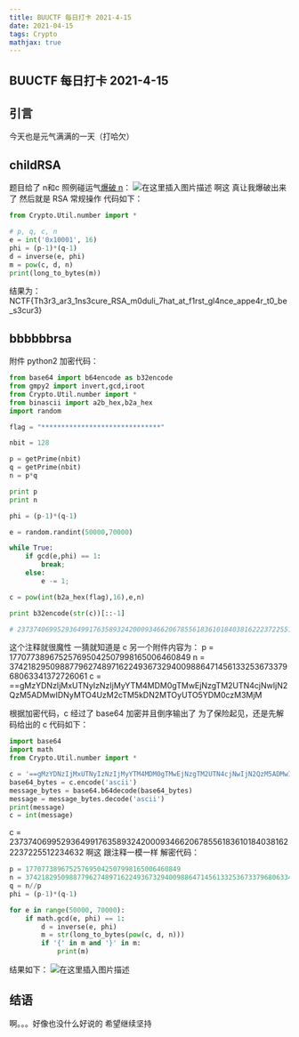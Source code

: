 ```yaml
---
title: BUUCTF 每日打卡 2021-4-15
date: 2021-04-15
tags: Crypto
mathjax: true
---
```


## BUUCTF 每日打卡 2021-4-15

## 引言

今天也是元气满满的一天（打哈欠）



## childRSA

题目给了 n和c
照例碰运气[爆破 n](http://factordb.com/)：
![在这里插入图片描述](https://img-blog.csdnimg.cn/20210415214932298.png?x-oss-process=image/watermark,type_ZmFuZ3poZW5naGVpdGk,shadow_10,text_aHR0cHM6Ly9ibG9nLmNzZG4ubmV0L3dlaXhpbl81MjQ0NjA5NQ==,size_16,color_FFFFFF,t_70)
啊这
真让我爆破出来了
然后就是 RSA 常规操作
代码如下：
```python
from Crypto.Util.number import *

# p, q, c, n
e = int('0x10001', 16)
phi = (p-1)*(q-1)
d = inverse(e, phi)
m = pow(c, d, n)
print(long_to_bytes(m))
```
结果为：NCTF{Th3r3_ar3_1ns3cure_RSA_m0duli_7hat_at_f1rst_gl4nce_appe4r_t0_be_s3cur3}



## bbbbbbrsa

附件 python2 加密代码：
```python
from base64 import b64encode as b32encode
from gmpy2 import invert,gcd,iroot
from Crypto.Util.number import *
from binascii import a2b_hex,b2a_hex
import random

flag = "******************************"

nbit = 128

p = getPrime(nbit)
q = getPrime(nbit)
n = p*q

print p
print n

phi = (p-1)*(q-1)

e = random.randint(50000,70000)

while True:
	if gcd(e,phi) == 1:
		break;
	else:
		e -= 1;

c = pow(int(b2a_hex(flag),16),e,n)

print b32encode(str(c))[::-1]

# 2373740699529364991763589324200093466206785561836101840381622237225512234632
```
这个注释就很魔性
一猜就知道是 c
另一个附件内容为：
p = 177077389675257695042507998165006460849
n = 37421829509887796274897162249367329400988647145613325367337968063341372726061
c = ==gMzYDNzIjMxUTNyIzNzIjMyYTM4MDM0gTMwEjNzgTM2UTN4cjNwIjN2QzM5ADMwIDNyMTO4UzM2cTM5kDN2MTOyUTO5YDM0czM3MjM

根据加密代码，c 经过了 base64 加密并且倒序输出了
为了保险起见，还是先解码给出的 c
代码如下：
```python
import base64
import math
from Crypto.Util.number import *

c = '==gMzYDNzIjMxUTNyIzNzIjMyYTM4MDM0gTMwEjNzgTM2UTN4cjNwIjN2QzM5ADMwIDNyMTO4UzM2cTM5kDN2MTOyUTO5YDM0czM3MjM'[::-1]
base64_bytes = c.encode('ascii')
message_bytes = base64.b64decode(base64_bytes)
message = message_bytes.decode('ascii')
print(message)
c = int(message)
```
c = 2373740699529364991763589324200093466206785561836101840381622237225512234632
啊这
跟注释一模一样
解密代码：
```python
p = 177077389675257695042507998165006460849
n = 37421829509887796274897162249367329400988647145613325367337968063341372726061
q = n//p
phi = (p-1)*(q-1)

for e in range(50000, 70000):
    if math.gcd(e, phi) == 1:
        d = inverse(e, phi)
        m = str(long_to_bytes(pow(c, d, n)))
        if '{' in m and '}' in m:
            print(m)
```
结果如下：
![在这里插入图片描述](https://img-blog.csdnimg.cn/20210415215614224.png?x-oss-process=image/watermark,type_ZmFuZ3poZW5naGVpdGk,shadow_10,text_aHR0cHM6Ly9ibG9nLmNzZG4ubmV0L3dlaXhpbl81MjQ0NjA5NQ==,size_16,color_FFFFFF,t_70)



## 结语

啊。。。好像也没什么好说的
希望继续坚持